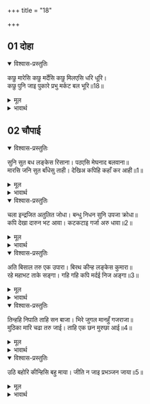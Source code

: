 +++
title = "18"

+++


## 01 दोहा
<details open><summary>विश्वास-प्रस्तुतिः</summary>

कछु मारेसि कछु मर्देसि कछु मिलएसि धरि धूरि।  
कछु पुनि जाइ पुकारे प्रभु मर्कट बल भूरि॥18॥  
</details>

<details><summary>मूल</summary>

कछु मारेसि कछु मर्देसि कछु मिलएसि धरि धूरि।  
कछु पुनि जाइ पुकारे प्रभु मर्कट बल भूरि॥18॥  
</details>

<details><summary>भावार्थ</summary>

उन्होन्ने सेना में से कुछ को मार डाला और कुछ को मसल डाला और कुछ को पकड-पकडकर धूल में मिला दिया। कुछ ने फिर जाकर पुकार की कि हे प्रभु! बन्दर बहुत ही बलवान्‌ है॥18॥  
</details>





## 02 चौपाई
<details open><summary>विश्वास-प्रस्तुतिः</summary>

सुनि सुत बध लङ्केस रिसाना। पठएसि मेघनाद बलवाना॥  
मारसि जनि सुत बाँधेसु ताही। देखिअ कपिहि कहाँ कर आही॥1॥  
</details>

<details><summary>मूल</summary>

सुनि सुत बध लङ्केस रिसाना। पठएसि मेघनाद बलवाना॥  
मारसि जनि सुत बाँधेसु ताही। देखिअ कपिहि कहाँ कर आही॥1॥  
</details>

<details><summary>भावार्थ</summary>

पुत्र का वध सुनकर रावण क्रोधित हो उठा और उसने (अपने जेठे पुत्र) बलवान्‌ मेघनाद को भेजा। (उससे कहा कि-) हे पुत्र! मारना नहीं उसे बाँध लाना। उस बन्दर को देखा जाए कि कहाँ का है॥1॥  
</details>

<details open><summary>विश्वास-प्रस्तुतिः</summary>

चला इन्द्रजित अतुलित जोधा। बन्धु निधन सुनि उपजा क्रोधा॥  
कपि देखा दारुन भट आवा। कटकटाइ गर्जा अरु धावा॥2॥  
</details>

<details><summary>मूल</summary>

चला इन्द्रजित अतुलित जोधा। बन्धु निधन सुनि उपजा क्रोधा॥  
कपि देखा दारुन भट आवा। कटकटाइ गर्जा अरु धावा॥2॥  
</details>

<details><summary>भावार्थ</summary>

इन्द्र को जीतने वाला अतुलनीय योद्धा मेघनाद चला। भाई का मारा जाना सुन उसे क्रोध हो आया। हनुमान्‌जी ने देखा कि अबकी भयानक योद्धा आया है। तब वे कटकटाकर गर्जे और दौडे॥3॥  
</details>

<details open><summary>विश्वास-प्रस्तुतिः</summary>

अति बिसाल तरु एक उपारा। बिरथ कीन्ह लङ्केस कुमारा॥  
रहे महाभट ताके सङ्गा। गहि गहि कपि मर्दई निज अङ्गा॥3॥  
</details>

<details><summary>मूल</summary>

अति बिसाल तरु एक उपारा। बिरथ कीन्ह लङ्केस कुमारा॥  
रहे महाभट ताके सङ्गा। गहि गहि कपि मर्दई निज अङ्गा॥3॥  
</details>

<details><summary>भावार्थ</summary>

उन्होन्ने एक बहुत बडा वृक्ष उखाड लिया और (उसके प्रहार से) लङ्केश्वर रावण के पुत्र मेघनाद को बिना रथ का कर दिया। (रथ को तोडकर उसे नीचे पटक दिया)। उसके साथ जो बडे-बडे योद्धा थे, उनको पकड-पकडकर हनुमान्‌जी अपने शरीर से मसलने लगे॥3॥  
</details>

<details open><summary>विश्वास-प्रस्तुतिः</summary>

तिन्हहि निपाति ताहि सन बाजा। भिरे जुगल मानहुँ गजराजा॥  
मुठिका मारि चढा तरु जाई। ताहि एक छन मुरुछा आई॥4॥  
</details>

<details><summary>मूल</summary>

तिन्हहि निपाति ताहि सन बाजा। भिरे जुगल मानहुँ गजराजा॥  
मुठिका मारि चढा तरु जाई। ताहि एक छन मुरुछा आई॥4॥  
</details>

<details><summary>भावार्थ</summary>

उन सबको मारकर फिर मेघनाद से लडने लगे। (लडते हुए वे ऐसे मालूम होते थे) मानो दो गजराज (श्रेष्ठ हाथी) भिड गए हों। हनुमान्‌जी उसे एक घूँसा मारकर वृक्ष पर जा चढे। उसको क्षणभर के लिए मूर्च्छा आ गई॥4॥  
</details>

<details open><summary>विश्वास-प्रस्तुतिः</summary>

उठि बहोरि कीन्हिसि बहु माया। जीति न जाइ प्रभञ्जन जाया॥5॥  
</details>

<details><summary>मूल</summary>

उठि बहोरि कीन्हिसि बहु माया। जीति न जाइ प्रभञ्जन जाया॥5॥  
</details>

<details><summary>भावार्थ</summary>

फिर उठकर उसने बहुत माया रची, परन्तु पवन के पुत्र उससे जीते नहीं जाते॥5॥  
</details>
